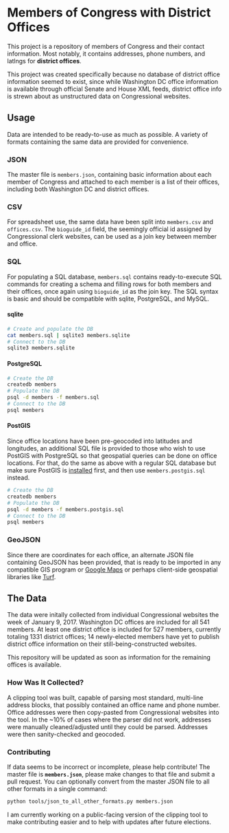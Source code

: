 # Members of Congress with District Offices

This project is a repository of members of Congress and their contact information.
Most notably, it contains addresses, phone numbers, and latlngs for **district offices**.

This project was created specifically because no database of district office
information seemed to exist, since while Washington DC office information
is available through official Senate and House XML feeds, district office
info is strewn about as unstructured data on Congressional websites.

## Usage

Data are intended to be ready-to-use as much as possible. A variety of formats
containing the same data are provided for convenience.

### JSON

The master file is `members.json`, containing basic information about each
member of Congress and attached to each member is a list of their offices,
including both Washington DC and district offices.

### CSV

For spreadsheet use, the same data have been split into `members.csv` and
`offices.csv`. The `bioguide_id` field, the seemingly official id assigned
by Congressional clerk websites, can be used as a join key between
member and office.

### SQL

For populating a SQL database, `members.sql` contains ready-to-execute
SQL commands for creating a schema and filling rows for both members
and their offices, once again using `bioguide_id` as the join key.
The SQL syntax is basic and should be compatible with sqlite, PostgreSQL, and MySQL.

#### sqlite

```bash
# Create and populate the DB
cat members.sql | sqlite3 members.sqlite
# Connect to the DB
sqlite3 members.sqlite
```

#### PostgreSQL

```bash
# Create the DB
createdb members
# Populate the DB
psql -d members -f members.sql
# Connect to the DB
psql members
```

#### PostGIS

Since office locations have been pre-geocoded into latitudes and longitudes,
an additional SQL file is provided to those who wish to use PostGIS with
PostgreSQL so that geospatial queries can be done on office locations.
For that, do the same as above with a regular SQL database but make sure
PostGIS is [installed](http://postgis.net/install/) first, and then
use `members.postgis.sql` instead.

```bash
# Create the DB
createdb members
# Populate the DB
psql -d members -f members.postgis.sql
# Connect to the DB
psql members
```

### GeoJSON

Since there are coordinates for each office, an alternate JSON file containing
GeoJSON has been provided, that is ready to be imported in any compatible GIS
program or [Google Maps](https://developers.google.com/maps/documentation/javascript/datalayer#load_geojson)
or perhaps client-side geospatial libraries like [Turf](http://turfjs.org/).

## The Data

The data were initally collected from individual Congressional websites the week of
January 9, 2017. Washington DC offices are included for all 541 members. At least
one district office is included for 527 members, currently totaling 1331 district
offices; 14 newly-elected members have yet to publish district office information
 on their still-being-constructed websites.

This repository will be updated as soon as information for the remaining offices
is available.

### How Was It Collected?

A clipping tool was built, capable of parsing most standard, multi-line address
blocks, that possibly contained an office name and phone number. Office addresses
were then copy-pasted from Congressional websites into the tool. In the ~10% of
cases where the parser did not work, addresses were manually cleaned/adjusted
until they could be parsed. Addresses were then sanity-checked and geocoded.

### Contributing

If data seems to be incorrect or incomplete, please help contribute!
The master file is **`members.json`**, please make changes to that file
and submit a pull request. You can optionally convert from the master JSON
file to all other formats in a single command:

```bash
python tools/json_to_all_other_formats.py members.json
```

I am currently working on a public-facing version of the clipping tool
to make contributing easier and to help with updates after future elections.